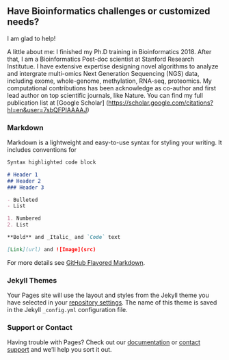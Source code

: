 ## Have Bioinformatics challenges or customized needs?

I am glad to help!

A little about me: I finished my Ph.D training in Bioinformatics 2018. After that, I am a Bioinformatics Post-doc scientist at Stanford Research Institutue. I have extensive expertise designing novel algorithms to analyze and intergrate multi-omics Next Generation Sequencing (NGS) data, including exome, whole-genome, methylation, RNA-seq, proteomics. My computational contributions has been acknowledge as co-author and first lead author on top scientific journals, like Nature. You can find my full publication list at [Google Scholar] (https://scholar.google.com/citations?hl=en&user=7sbQFPIAAAAJ)

### Markdown

Markdown is a lightweight and easy-to-use syntax for styling your writing. It includes conventions for

```markdown
Syntax highlighted code block

# Header 1
## Header 2
### Header 3

- Bulleted
- List

1. Numbered
2. List

**Bold** and _Italic_ and `Code` text

[Link](url) and ![Image](src)
```

For more details see [GitHub Flavored Markdown](https://guides.github.com/features/mastering-markdown/).

### Jekyll Themes

Your Pages site will use the layout and styles from the Jekyll theme you have selected in your [repository settings](https://github.com/edifice1989/edifice1989.github.io/settings). The name of this theme is saved in the Jekyll `_config.yml` configuration file.

### Support or Contact

Having trouble with Pages? Check out our [documentation](https://help.github.com/categories/github-pages-basics/) or [contact support](https://github.com/contact) and we’ll help you sort it out.
